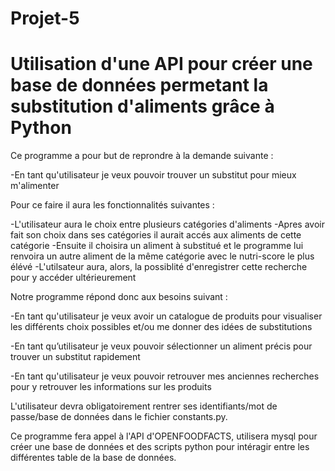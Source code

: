 # Projet-5
Utilisation d'une API pour créer une base de données permetant la substitution d'aliments grâce à Python
=======
Ce programme a pour but de reprondre à la demande suivante :

-En tant qu'utilisateur je veux pouvoir trouver un substitut pour mieux m'alimenter


Pour ce faire il aura les fonctionnalités suivantes :

-L'utilisateur aura le choix entre plusieurs catégories d'aliments
-Apres avoir fait son choix dans ses catégories il aurait accés aux aliments de cette catégorie
-Ensuite il choisira un aliment à substitué et le programme lui renvoira un autre aliment de la même catégorie avec le nutri-score le plus élévé
-L'utilsateur aura, alors, la possiblité d'enregistrer cette recherche pour y accéder ultérieurement

Notre programme répond donc aux besoins suivant :                                                                                         

-En tant qu'utilisateur je veux avoir un catalogue de produits pour visualiser les différents choix possibles et/ou me donner des idées de substitutions

-En tant qu’utilisateur je veux pouvoir sélectionner un aliment précis pour trouver un substitut rapidement

-En tant qu'utilisateur je veux pouvoir retrouver mes anciennes recherches pour y retrouver les informations sur les produits

L'utilisateur devra obligatoirement rentrer ses identifiants/mot de passe/base de données dans le fichier constants.py.

Ce programme fera appel à l'API d'OPENFOODFACTS, utilisera mysql pour créer une base de données et des scripts python pour intéragir entre les différentes table de la base de données.
